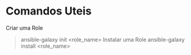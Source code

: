 # Comandos Uteis

Criar uma Role
> ansible-galaxy init <role_name>
Instalar uma Role
> ansible-galaxy install <role_name>
